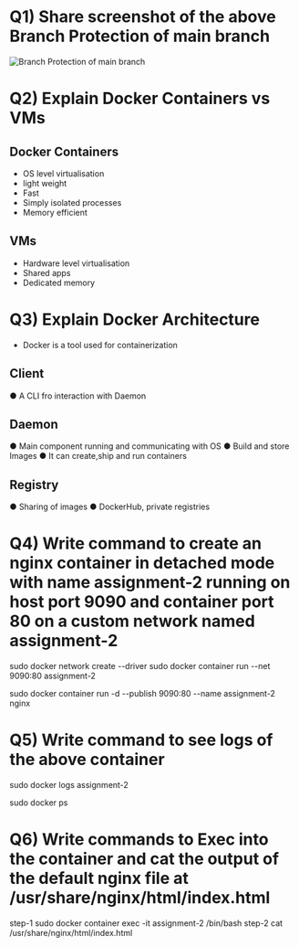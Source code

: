 # Q1) Share screenshot of the above Branch Protection of main branch

![Branch Protection of main branch](https://user-images.githubusercontent.com/62700476/194774394-a514f13d-35b8-42e2-90a0-0504059f3fad.png)


# Q2) Explain Docker Containers vs VMs

## Docker Containers

- OS level virtualisation
- light weight
- Fast
- Simply isolated processes 
- Memory efficient

## VMs

- Hardware level virtualisation
- Shared apps
- Dedicated memory

# Q3) Explain Docker Architecture

- Docker is a tool used for containerization
## Client
● A CLI fro interaction with Daemon

## Daemon
● Main component running and communicating with OS
● Build and store Images
● It can create,ship and run containers

## Registry
● Sharing of images
● DockerHub, private registries

# Q4) Write command to create an nginx container in detached mode with name assignment-2 running on host port 9090 and container port 80 on a custom network named assignment-2

sudo docker network create --driver
sudo docker container run --net 9090:80 assignment-2 

sudo docker container run -d --publish 9090:80 --name assignment-2 nginx

# Q5) Write command to see logs of the above container

sudo docker logs assignment-2

sudo docker ps

# Q6) Write commands to Exec into the container and cat the output of the default nginx file at /usr/share/nginx/html/index.html

step-1 sudo docker container exec -it assignment-2 /bin/bash 
step-2  cat /usr/share/nginx/html/index.html

